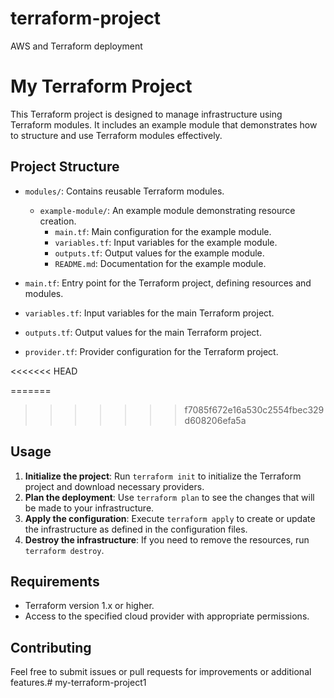 
# terraform-project
AWS and Terraform deployment
# My Terraform Project

This Terraform project is designed to manage infrastructure using Terraform modules. It includes an example module that demonstrates how to structure and use Terraform modules effectively.

## Project Structure

- `modules/`: Contains reusable Terraform modules.
  - `example-module/`: An example module demonstrating resource creation.
    - `main.tf`: Main configuration for the example module.
    - `variables.tf`: Input variables for the example module.
    - `outputs.tf`: Output values for the example module.
    - `README.md`: Documentation for the example module.

- `main.tf`: Entry point for the Terraform project, defining resources and modules.
- `variables.tf`: Input variables for the main Terraform project.
- `outputs.tf`: Output values for the main Terraform project.
- `provider.tf`: Provider configuration for the Terraform project.

<<<<<<< HEAD

=======
>>>>>>> f7085f672e16a530c2554fbec329d608206efa5a
## Usage

1. **Initialize the project**: Run `terraform init` to initialize the Terraform project and download necessary providers.
2. **Plan the deployment**: Use `terraform plan` to see the changes that will be made to your infrastructure.
3. **Apply the configuration**: Execute `terraform apply` to create or update the infrastructure as defined in the configuration files.
4. **Destroy the infrastructure**: If you need to remove the resources, run `terraform destroy`.

## Requirements

- Terraform version 1.x or higher.
- Access to the specified cloud provider with appropriate permissions.

## Contributing

Feel free to submit issues or pull requests for improvements or additional features.# my-terraform-project1
